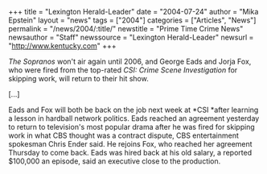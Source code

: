 +++
title = "Lexington Herald-Leader"
date = "2004-07-24"
author = "Mika Epstein"
layout = "news"
tags = ["2004"]
categories = ["Articles", "News"]
permalink = "/news/2004/:title/"
newstitle = "Prime Time Crime News"
newsauthor = "Staff"
newssource = "Lexington Herald-Leader"
newsurl = "http://www.kentucky.com"
+++

_The Sopranos_ won't air again until 2006, and George Eads and Jorja Fox, who were fired from the top-rated _CSI: Crime Scene Investigation_ for skipping work, will return to their hit show.

[...]

Eads and Fox will both be back on the job next week at *CSI *after learning a lesson in hardball network politics. Eads reached an agreement yesterday to return to television's most popular drama after he was fired for skipping work in what CBS thought was a contract dispute, CBS entertainment spokesman Chris Ender said. He rejoins Fox, who reached her agreement Thursday to come back. Eads was hired back at his old salary, a reported $100,000 an episode, said an executive close to the production.  

